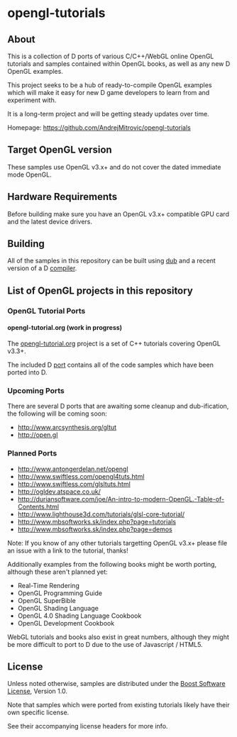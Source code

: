 # opengl-tutorials

## About

This is a collection of D ports of various C/C++/WebGL online OpenGL tutorials
and samples contained within OpenGL books, as well as any new D OpenGL examples.

This project seeks to be a hub of ready-to-compile OpenGL examples which will
make it easy for new D game developers to learn from and experiment with.

It is a long-term project and will be getting steady updates over time.

Homepage: https://github.com/AndrejMitrovic/opengl-tutorials

## Target OpenGL version

These samples use OpenGL v3.x+ and do not cover the dated immediate mode OpenGL.

## Hardware Requirements

Before building make sure you have an OpenGL v3.x+ compatible GPU card and the
latest device drivers.

## Building

All of the samples in this repository can be built using [dub] and a recent
version of a D [compiler][compilers].

## List of OpenGL projects in this repository

### OpenGL Tutorial Ports

#### opengl-tutorial.org (work in progress)

The [opengl-tutorial.org] project is a set of C++ tutorials covering OpenGL v3.3+.

The included D [port][opengl-tutorial-port] contains all of the code samples which have been ported into D.

[opengl-tutorial.org]: http://www.opengl-tutorial.org/
[opengl-tutorial-port]: https://github.com/AndrejMitrovic/opengl-tutorials/tree/master/ports/opengl-tutorial.org

### Upcoming Ports

There are several D ports that are awaiting some cleanup and dub-ification,
the following will be coming soon:

- http://www.arcsynthesis.org/gltut
- http://open.gl

### Planned Ports

- http://www.antongerdelan.net/opengl
- http://www.swiftless.com/opengl4tuts.html
- http://www.swiftless.com/glsltuts.html
- http://ogldev.atspace.co.uk/
- http://duriansoftware.com/joe/An-intro-to-modern-OpenGL.-Table-of-Contents.html
- http://www.lighthouse3d.com/tutorials/glsl-core-tutorial/
- http://www.mbsoftworks.sk/index.php?page=tutorials
- http://www.mbsoftworks.sk/index.php?page=demos

Note: If you know of any other tutorials targetting OpenGL v3.x+ please file an issue
with a link to the tutorial, thanks!

Additionally examples from the following books might be worth porting,
although these aren't planned yet:

- Real-Time Rendering
- OpenGL Programming Guide
- OpenGL SuperBible
- OpenGL Shading Language
- OpenGL 4.0 Shading Language Cookbook
- OpenGL Development Cookbook

WebGL tutorials and books also exist in great numbers,
although they might be more difficult to port to D due to the
use of Javascript / HTML5.

## License

Unless noted otherwise, samples are distributed under the [Boost Software License][BoostLicense], Version 1.0.

Note that samples which were ported from existing tutorials likely have their own specific license.

See their accompanying license headers for more info.

[dub]: http://code.dlang.org/download
[BoostLicense]: http://www.boost.org/LICENSE_1_0.txt
[Derelict3]: https://github.com/aldacron/Derelict3
[glad]: https://github.com/Dav1dde/glad
[compilers]: http://wiki.dlang.org/Compilers
